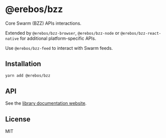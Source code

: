 # @erebos/bzz

Core Swarm (BZZ) APIs interactions.

Extended by `@erebos/bzz-browser`, `@erebos/bzz-node` or `@erebos/bzz-react-native` for additional platform-specific APIs.

Use `@erebos/bzz-feed` to interact with Swarm feeds.

## Installation

```sh
yarn add @erebos/bzz
```

## API

See the [library documentation website](https://erebos.js.org/docs/bzz).

## License

MIT
